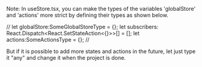 Note: 
In useStore.tsx, you can make the types of the variables 'globalStore' and 'actions' more strict by defining their types as shown below.

//
let globalStore:SomeGlobalStoreType = {};
let subscribers: React.Dispatch<React.SetStateAction<{}>>[] = [];
let actions:SomeActionsType = {};
//

But if it is possible to add more states and actions in the future, let just type it "any" and change it when the project is done.
